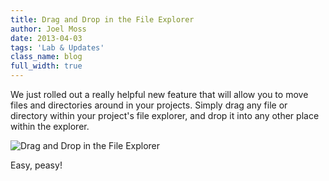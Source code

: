 ```yaml
---
title: Drag and Drop in the File Explorer
author: Joel Moss
date: 2013-04-03
tags: 'Lab & Updates'
class_name: blog
full_width: true
---
```


We just rolled out a really helpful new feature that will allow you to move files and directories around in your projects. Simply drag any file or directory within your project's file explorer, and drop it into any other place within the explorer.

![Drag and Drop in the File Explorer](blog/drag-drop-explorer.gif)

Easy, peasy!